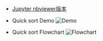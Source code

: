 - [Jupyter nbviewer版本](https://nbviewer.jupyter.org/github/vanikk06/Data-structures-and-Algorithms/blob/master/week_4/H.W./H.W._Quick%20Sort%20%281%29.ipynb)

- Quick sort Demo
![Demo](https://github.com/vanikk06/Data-structures-and-Algorithms/blob/master/week_4/H.W./quick_sort_demo.jpg)

- Quick sort Flowchart
![Flowchart](https://github.com/vanikk06/Data-structures-and-Algorithms/blob/master/week_4/H.W./quick_sort_flowchart.jpg)
